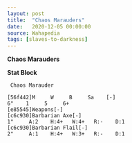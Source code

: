 ```yaml
---
layout: post
title:  "Chaos Marauders"
date:   2020-12-05 00:00:00
source: Wahapedia
tags: [slaves-to-darkness]
---
```


**Chaos Marauders**

**Stat Block**
```
 Chaos Marauder
```

```
[56f442]M     W     B     Sa    [-]
6"    1     5     6+    
[e85545]Weapons[-]
[c6c930]Barbarian Axe[-]
1"     A:2    H:4+   W:4+   R:-    D:1   
[c6c930]Barbarian Flail[-]
2"     A:1    H:4+   W:3+   R:-    D:1   
```
    